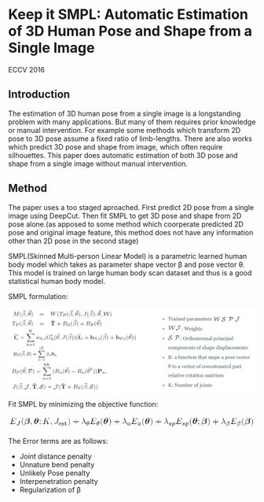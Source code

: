# Keep it SMPL: Automatic Estimation of 3D Human Pose and Shape from a Single Image

ECCV 2016

## Introduction

The estimation of 3D human pose from a single image is a longstanding problem with many applications. But many of them requires prior knowledge or manual intervention. For example some methods which transform 2D pose to 3D pose assume a fixed ratio of limb-lengths. There are also works which predict 3D pose and shape from image, which often require silhouettes. This paper does automatic estimation of both 3D pose and shape from a single image without manual intervention.

## Method

The paper uses a too staged aproached. First predict 2D pose from a single image using DeepCut. Then fit SMPL to get 3D pose and shape from 2D pose alone.(as apposed to some method which coorperate predicted 2D pose and original image feature, this method does not have any information other than 2D pose in the second stage)

SMPL(Skinned Multi-person Linear Model) is a parametric learned human body model which takes as parameter shape vector β and pose vector θ. This model is trained on large human body scan dataset and thus is a good statistical human body model. 

SMPL formulation: 

![SMPL formulation](assets/SMPL_formula.png)

Fit SMPL by minimizing the objective function:

![objective function](assets/keepSMPL_object_func.png)

The Error terms are as follows:

- Joint distance penalty
- Unnature bend penalty
- Unlikely Pose penalty
- Interpenetration penalty
- Regularization of β